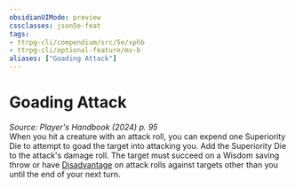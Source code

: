 ```yaml
---
obsidianUIMode: preview
cssclasses: json5e-feat
tags:
- ttrpg-cli/compendium/src/5e/xphb
- ttrpg-cli/optional-feature/mv-b
aliases: ["Goading Attack"]
---
```

# Goading Attack
*Source: Player's Handbook (2024) p. 95*  
When you hit a creature with an attack roll, you can expend one Superiority Die to attempt to goad the target into attacking you. Add the Superiority Die to the attack's damage roll. The target must succeed on a Wisdom saving throw or have [Disadvantage](3-Mechanics/CLI/rules/variant-rules/disadvantage-xphb.md) on attack rolls against targets other than you until the end of your next turn.